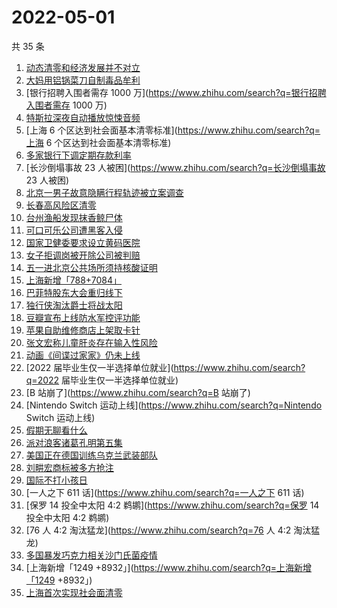 # 2022-05-01

共 35 条

<!-- BEGIN -->
<!-- 最后更新时间 Sun May 01 2022 15:14:33 GMT+0800 (China Standard Time) -->

1. [动态清零和经济发展并不对立](https://www.zhihu.com/search?q=动态清零和经济发展并不对立)
1. [大妈用铝锅菜刀自制毒品牟利](https://www.zhihu.com/search?q=大妈用铝锅菜刀自制毒品牟利)
1. [银行招聘入围者需存 1000 万](https://www.zhihu.com/search?q=银行招聘入围者需存 1000 万)
1. [特斯拉深夜自动播放惊悚音频](https://www.zhihu.com/search?q=特斯拉深夜自动播放惊悚音频)
1. [上海 6 个区达到社会面基本清零标准](https://www.zhihu.com/search?q=上海 6 个区达到社会面基本清零标准)
1. [多家银行下调定期存款利率](https://www.zhihu.com/search?q=多家银行下调定期存款利率)
1. [长沙倒塌事故 23 人被困](https://www.zhihu.com/search?q=长沙倒塌事故 23 人被困)
1. [北京一男子故意隐瞒行程轨迹被立案调查](https://www.zhihu.com/search?q=北京一男子故意隐瞒行程轨迹被立案调查)
1. [长春高风险区清零](https://www.zhihu.com/search?q=长春高风险区清零)
1. [台州渔船发现抹香鲸尸体](https://www.zhihu.com/search?q=台州渔船发现抹香鲸尸体)
1. [可口可乐公司遭黑客入侵](https://www.zhihu.com/search?q=可口可乐公司遭黑客入侵)
1. [国家卫健委要求设立黄码医院](https://www.zhihu.com/search?q=国家卫健委要求设立黄码医院)
1. [女子拒调岗被开除公司被判赔](https://www.zhihu.com/search?q=女子拒调岗被开除公司被判赔)
1. [五一进北京公共场所须持核酸证明](https://www.zhihu.com/search?q=五一进北京公共场所须持核酸证明)
1. [上海新增「788+7084」](https://www.zhihu.com/search?q=上海新增「788+7084」)
1. [巴菲特股东大会重归线下](https://www.zhihu.com/search?q=巴菲特股东大会重归线下)
1. [独行侠淘汰爵士将战太阳](https://www.zhihu.com/search?q=独行侠淘汰爵士将战太阳)
1. [豆瓣宣布上线防水军控评功能](https://www.zhihu.com/search?q=豆瓣宣布上线防水军控评功能)
1. [苹果自助维修商店上架取卡针](https://www.zhihu.com/search?q=苹果自助维修商店上架取卡针)
1. [张文宏称儿童肝炎存在输入性风险](https://www.zhihu.com/search?q=张文宏称儿童肝炎存在输入性风险)
1. [动画《间谍过家家》仍未上线](https://www.zhihu.com/search?q=动画《间谍过家家》仍未上线)
1. [2022 届毕业生仅一半选择单位就业](https://www.zhihu.com/search?q=2022 届毕业生仅一半选择单位就业)
1. [B 站崩了](https://www.zhihu.com/search?q=B 站崩了)
1. [Nintendo Switch 运动上线](https://www.zhihu.com/search?q=Nintendo Switch 运动上线)
1. [假期无聊看什么](https://www.zhihu.com/search?q=假期无聊看什么)
1. [派对浪客诸葛孔明第五集](https://www.zhihu.com/search?q=派对浪客诸葛孔明第五集)
1. [美国正在德国训练乌克兰武装部队](https://www.zhihu.com/search?q=美国正在德国训练乌克兰武装部队)
1. [刘畊宏商标被多方抢注](https://www.zhihu.com/search?q=刘畊宏商标被多方抢注)
1. [国际不打小孩日](https://www.zhihu.com/search?q=国际不打小孩日)
1. [一人之下 611 话](https://www.zhihu.com/search?q=一人之下 611 话)
1. [保罗 14 投全中太阳 4:2 鹈鹕](https://www.zhihu.com/search?q=保罗 14 投全中太阳 4:2 鹈鹕)
1. [76 人 4:2 淘汰猛龙](https://www.zhihu.com/search?q=76 人 4:2 淘汰猛龙)
1. [多国暴发巧克力相关沙门氏菌疫情](https://www.zhihu.com/search?q=多国暴发巧克力相关沙门氏菌疫情)
1. [上海新增「1249 +8932」](https://www.zhihu.com/search?q=上海新增「1249 +8932」)
1. [上海首次实现社会面清零](https://www.zhihu.com/search?q=上海首次实现社会面清零)

<!-- END -->
